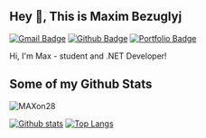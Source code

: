## Hey :muscle:, This is Maxim Bezuglyj
[![Gmail Badge](https://img.shields.io/badge/-max.ronald9@gmail.com-c14438?style=flat&logo=Gmail&logoColor=white&link=mailto:max.ronald9@gmail.com)](mailto:max.ronald9@gmail.com) [![Github Badge](https://img.shields.io/badge/-MAXon28-grey?style=flat&logo=github&logoColor=white&link=https://github.com/MAXon28/)](https://www.github.com/MAXon28/) [![Portfolio Badge](https://img.shields.io/badge/portfolio-web-blue?style=flat&link=https://hh.ru/resume/ebecbb04ff062603fb0039ed1f39676531624e/)](https://hh.ru/resume/ebecbb04ff062603fb0039ed1f39676531624e/) <p align='left'>Hi, I'm Max - student and .NET Developer!</p>
## Some of my Github Stats
<p align=left> <img src=https://komarev.com/ghpvc/?username=MAXon28 alt=MAXon28 /> </p>

[![Github stats](https://github-readme-stats.vercel.app/api?username=MAXon28&show_icons=true&include_all_commits=true)](https://github.com/MAXon28/github-readme-stats)
[![Top Langs](https://github-readme-stats.vercel.app/api/top-langs/?username=MAXon28&layout=compact)](https://github.com/MAXon28/github-readme-stats)
